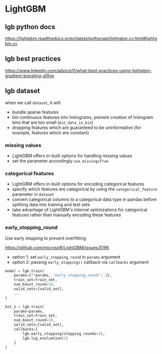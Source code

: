 # LightGBM

## lgb python docs
https://lightgbm.readthedocs.io/en/latest/pythonapi/lightgbm.cv.html#lightgbm.cv

## lgb best practices
https://www.linkedin.com/advice/0/what-best-practices-using-lightgbm-gradient-boosting-g0lye

## lgb dataset
when we call `dataset`, it will:
- bundle sparse features
- bin continuous features into histograms, prevent creation of histogram bins that are too small (`min_data_in_bin`)
- dropping features which are guaranteed to be uninformative (for example, features which are constant)

### missing values
- LightGBM offers in-built options for handling missing values
- set the parameter accordingly `use_missing=True`

### categorical features
- LightGBM offers in-built options for encoding categorical features
- specify which features are categorical by using the `categorical_feature` parameter in `dataset`
- convert categorical columns to a categorical data type in pandas before splitting data into training and test sets
- take advantage of LightGBM's internal optimizations for categorical features rather than manually encoding these features

### early_stopping_round
Use early stopping to prevent overfitting

https://github.com/microsoft/LightGBM/issues/5196
- option 1: set `early_stopping_round` in `params` argument
- option 2: passing `early_stopping()` callback via `callbacks` argument
```py
model = lgb.train(
    params={**params, 'early_stopping_round': 3},
    train_set=train_set,
    num_boost_round=10,
    valid_sets=[valid_set],
    ...
)

bst_1 = lgb.train(
    params=params,
    train_set=train_set,
    num_boost_round=10,
    valid_sets=[valid_set],
    callbacks=[
        lgb.early_stopping(stopping_rounds=3),
        lgb.log_evaluation(1)
    ]
)
```
